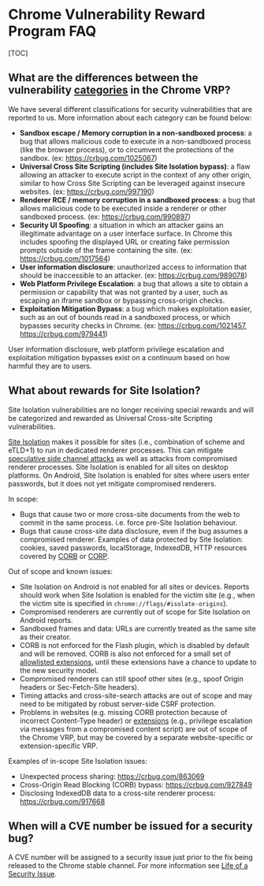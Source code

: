 # Chrome Vulnerability Reward Program FAQ

[TOC]

## What are the differences between the vulnerability [categories](https://www.google.com/about/appsecurity/chrome-rewards/index.html#rewards) in the Chrome VRP?

We have several different classifications for security vulnerabilities that are
reported to us. More information about each category can be found below:

 * **Sandbox escape / Memory corruption in a non-sandboxed process**: a bug that
   allows malicious code to execute in a non-sandboxed process (like the browser
   process), or to circumvent the protections of the sandbox. (ex:
   https://crbug.com/1025067)
 * **Universal Cross Site Scripting (includes Site Isolation bypass)**: a flaw
   allowing an attacker to execute script in the context of any other origin,
   similar to how Cross Site Scripting can be leveraged against insecure
   websites. (ex: https://crbug.com/997190)
 * **Renderer RCE / memory corruption in a sandboxed process**: a bug that
   allows malicious code to be executed inside a renderer or other sandboxed
   process.  (ex: https://crbug.com/990897)
 * **Security UI Spoofing**: a situation in which an attacker gains an
   illegitimate advantage on a user interface surface. In Chrome this includes
   spoofing the displayed URL or creating fake permission prompts outside of the
   frame containing the site. (ex: https://crbug.com/1017564)
 * **User information disclosure**: unauthorized access to information that
   should be inaccessible to an attacker. (ex: https://crbug.com/989078)
 * **Web Platform Privilege Escalation**: a bug that allows a site to obtain a
   permission or capability that was not granted by a user, such as escaping an
   iframe sandbox or bypassing cross-origin checks.
 * **Exploitation Mitigation Bypass**: a bug which makes exploitation easier,
   such as an out of bounds read in a sandboxed process, or which bypasses
   security checks in Chrome. (ex:  https://crbug.com/1021457,
   https://crbug.com/979441)

User information disclosure, web platform privilege escalation and exploitation
mitigation bypasses exist on a continuum based on how harmful they are to users.

## What about rewards for Site Isolation?

Site Isolation vulnerabilities are no longer receiving special rewards and will
be categorized and rewarded as Universal Cross-site Scripting vulnerabilities.

[Site Isolation](https://www.chromium.org/Home/chromium-security/site-isolation)
makes it possible for sites (i.e., combination of scheme and eTLD+1) to run in
dedicated renderer processes. This can mitigate [speculative side channel
attacks](https://www.chromium.org/Home/chromium-security/ssca) as well as
attacks from compromised renderer processes.  Site Isolation is enabled for all
sites on desktop platforms. On Android, Site Isolation is enabled for sites
where users enter passwords, but it does not yet mitigate compromised renderers.

In scope:

 * Bugs that cause two or more cross-site documents from the web to commit in
   the same process. i.e. force pre-Site Isolation behaviour.
 * Bugs that cause cross-site data disclosure, even if the bug assumes a
   compromised renderer. Examples of data protected by Site Isolation: cookies,
   saved passwords, localStorage, IndexedDB, HTTP resources covered by
   [CORB](https://www.chromium.org/Home/chromium-security/corb-for-developers)
   or
   [CORP](https://developer.mozilla.org/en-US/docs/Web/HTTP/Cross-Origin_Resource_Policy_(CORP)).

Out of scope and known issues:

 * Site Isolation on Android is not enabled for all sites or devices. Reports
   should work when Site Isolation is enabled for the victim site (e.g., when
   the victim site is specified in `chrome://flags/#isolate-origins`).
 * Compromised renderers are currently out of scope for Site Isolation on
   Android reports.
 * Sandboxed frames and data: URLs are currently treated as the same site as
   their creator.
 * CORB is not enforced for the Flash plugin, which is disabled by default and
   will be removed. CORB is also not enforced for a small set of [allowlisted
   extensions](https://www.chromium.org/Home/chromium-security/extension-content-script-fetches),
   until these extensions have a chance to update to the new security model.
 * Compromised renderers can still spoof other sites (e.g., spoof Origin headers
   or Sec-Fetch-Site headers).
 * Timing attacks and cross-site-search attacks are out of scope and may need to
   be mitigated by robust server-side CSRF protection.
 * Problems in websites (e.g. missing CORB protection because of incorrect
   Content-Type header) or
   [extensions](https://groups.google.com/a/chromium.org/d/topic/chromium-extensions/0ei-UCHNm34/discussion)
   (e.g., privilege escalation via messages from a compromised content script)
   are out of scope of the Chrome VRP, but may be covered by a separate
   website-specific or extension-specific VRP.

Examples of in-scope Site Isolation issues:

 * Unexpected process sharing: https://crbug.com/863069
 * Cross-Origin Read Blocking (CORB) bypass: https://crbug.com/927849
 * Disclosing IndexedDB data to a cross-site renderer process:
   https://crbug.com/917668

## When will a CVE number be issued for a security bug?

A CVE number will be assigned to a security issue just prior to the fix being
released to the Chrome stable channel. For more information see [Life of a
Security Issue](life-of-a-security-issue.md).
